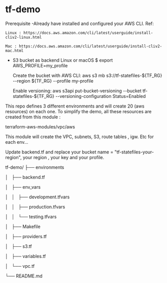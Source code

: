 # tf-demo

Prerequisite
-Already have installed and configured your AWS CLI.
  Ref:
 
	Linux : https://docs.aws.amazon.com/cli/latest/userguide/install-cliv2-linux.html

	Mac : https://docs.aws.amazon.com/cli/latest/userguide/install-cliv2-mac.html

- S3 bucket as backend
   Linux or macOS
	$ export AWS_PROFILE=my_profile

	Create the bucket with AWS CLI:
	aws s3 mb s3://tf-statefiles-${TF_RG} --region ${TF_RG} --profile my-profile

	Enable versioning:
	aws s3api put-bucket-versioning --bucket tf-statefiles-${TF_RG} --versioning-configuration Status=Enabled

This repo defines 3 different environments and will create 20 (aws resources) on each one.
To simplify the demo, all these resources are created from this module :     

 terraform-aws-modules/vpc/aws

 This module will create the VPC, subnets, S3, route tables , igw. Etc for each env...


Update backend.tf and replace your bucket name = "tf-statefiles-your-region", your region , your key and your profile.


tf-demo/
├── environments

│   ├── backend.tf

│   ├── env_vars

│   │   ├── development.tfvars

│   │   ├── production.tfvars

│   │   └── testing.tfvars

│   ├── Makefile

│   ├── providers.tf

│   ├── s3.tf

│   ├── variables.tf

│   └── vpc.tf

└── README.md


